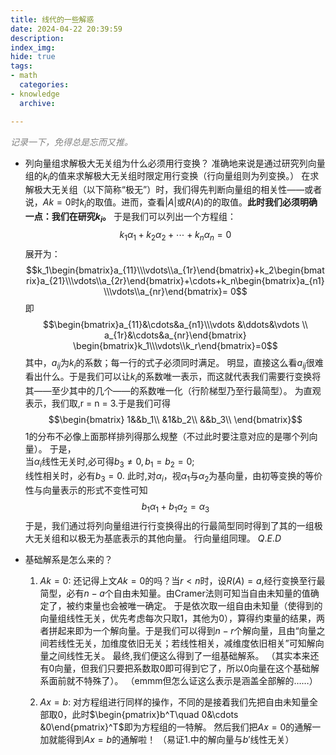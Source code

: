 ```yaml
---
title: 线代的一些解惑
date: 2024-04-22 20:39:59
description:
index_img:
hide: true
tags: 
- math
  categories: 
- knowledge
  archive:

---
```


<p style = "color:#808080"><i>
记录一下，免得总是忘而又推。</i></p>

- 列向量组求解极大无关组为什么必须用行变换？
    准确地来说是通过研究列向量组的$k_i$的值来求解极大无关组时限定用行变换（行向量组则为列变换。）
    在求解极大无关组（以下简称“极无”）时，我们得先判断向量组的相关性——或者说，$Ak=0$时$k_i$的取值。进而，查看$|A|$或$R(A)$的的取值。**此时我们必须明确一点：我们在研究$k_i$。**
    于是我们可以列出一个方程组：
    $$k_1\alpha_1+k_2\alpha_2+\cdots+k_n\alpha_n=0$$
    展开为：
    $$k_1\begin{bmatrix}a_{11}\\\vdots\\a_{1r}\end{bmatrix}+k_2\begin{bmatrix}a_{21}\\\vdots\\a_{2r}\end{bmatrix}+\cdots+k_n\begin{bmatrix}a_{n1}\\\vdots\\a_{nr}\end{bmatrix}= 0$$
    即
    $$\begin{bmatrix}a_{11}&\cdots&a_{n1}\\\vdots &\ddots&\vdots \\ a_{1r}&\cdots&a_{nr}\end{bmatrix}  \begin{bmatrix}k_1\\\vdots\\k_r\end{bmatrix}=0$$
    其中，$a_{ij}$为$k_i$的系数；每一行的式子必须同时满足。
    明显，直接这么看$a_{ij}$很难看出什么。于是我们可以让$k_i$的系数唯一表示，而这就代表我们需要行变换将其——至少其中的几个——的系数唯一化（行阶梯型乃至行最简型）。
    为直观表示，我们取,r = n = 3.于是我们可得
    $$\begin{bmatrix}
    1&&b_1\\
    &1&b_2\\
    &&b_3\\
    \end{bmatrix}$$
    1的分布不必像上面那样排列得那么规整（不过此时要注意对应的是哪个列向量）。
    于是，<br>当$\alpha_i$线性无关时,必可得$b_3\neq0,b_1=b_2=0$;<br>
    线性相关时，必有$b_3 = 0$.
    此时,对$\alpha_i$，视$\alpha_1$与$\alpha_2$为基向量，由初等变换的等价性与向量表示的形式不变性可知
    $$b_1\alpha_1+b_1\alpha_2=\alpha_3$$
    于是，我们通过将列向量组进行行变换得出的行最简型同时得到了其的一组极大无关组和以极无为基底表示的其他向量。
    行向量组同理。
    $Q.E.D$

</hr>

- 基础解系是怎么来的？
  
  1. $Ak=0$:
      还记得上文$Ak=0$的吗？当$r<n$时，设$R(A) = a$,经行变换至行最简型，必有$n-a$个自由未知量。由Cramer法则可知当自由未知量的值确定了，被约束量也会被唯一确定。
      于是依次取一组自由未知量（使得到的向量组线性无关，优先考虑每次只取1，其他为0），算得约束量的结果，两者拼起来即为一个解向量。于是我们可以得到$n-r$个解向量，且由“向量之间若线性无关，加维度依旧无关；若线性相关，减维度依旧相关”可知解向量之间线性无关。
      最终,我们便这么得到了一组基础解系。
      （其实本来还有0向量，但我们只要把系数取0即可得到它了，所以0向量在这个基础解系面前就不特殊了）。
      （emmm但怎么证这么表示是涵盖全部解的……）
  
  2. $Ax = b$:
     对方程组进行同样的操作，不同的是接着我们先把自由未知量全部取0，此时$\begin{pmatrix}b^T\quad 0&\cdots &0\end{pmatrix}^T$即为方程组的一特解。
     然后我们把$Ax = 0$的通解一加就能得到$Ax = b$的通解啦！
     （易证1.中的解向量与$b'$线性无关）
